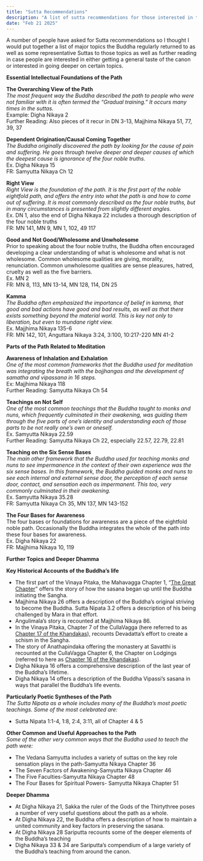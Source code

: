 ```yaml
---
title: "Sutta Recommendations"
description: "A list of sutta recommendations for those interested in the Buddha's teachings."
date: "Feb 21 2025"
---
```


A number of people have asked for Sutta recommendations so I thought I would put together a list of major topics the Buddha regularly returned to as well as some representative Suttas to those topics as well as further reading in case people are interested in either getting a general taste of the canon or interested in going deeper on certain topics.

**Essential Intellectual Foundations of the Path**

**The Overarching View of the Path**  
_The most frequent way the Buddha described the path to people who were not familiar with it is often termed the “Gradual training.” It occurs many times in the suttas._  
Example: Digha Nikaya 2  
Further Reading: Also pieces of it recur in DN 3-13, Majjhima Nikaya 51, 77, 39, 37

**Dependent Origination/Causal Coming Together**  
_The Buddha originally discovered the path by looking for the cause of pain and suffering. He goes through twelve deeper and deeper causes of which the deepest cause is ignorance of the four noble truths._  
Ex. Digha Nikaya 15  
FR: Samyutta Nikaya Ch 12

**Right View**  
_Right View is the foundation of the path. It is the first part of the noble eightfold path, and offers the entry into what the path is and how to come out of suffering. It is most commonly described as the four noble truths, but in many circumstances is presented from slightly different angles._  
Ex. DN 1, also the end of Digha Nikaya 22 includes a thorough description of the four noble truths  
FR: MN 141, MN 9, MN 1, 102, 49 117

**Good and Not Good/Wholesome and Unwholesome**  
Prior to speaking about the four noble truths, the Buddha often encouraged developing a clear understanding of what is wholesome and what is not wholesome. Common wholesome qualities are giving, morality, renunciation. Common unwholesome qualities are sense pleasures, hatred, cruelty as well as the five barriers.  
Ex. MN 2  
FR: MN 8, 113, MN 13-14, MN 128, 114, DN 25

**Kamma**  
_The Buddha often emphasized the importance of belief in kamma, that good and bad actions have good and bad results, as well as that there exists something beyond the material world. This is key not only to liberation, but even to mundane right view._  
Ex. Majjhima Nikaya 135-6  
FR: MN 142, 101, Anguttara Nikaya 3:24, 3:100, 10:217-220 MN 41-2

**Parts of the Path Related to Meditation**

**Awareness of Inhalation and Exhalation**  
_One of the most common frameworks that the Buddha used for meditation was integrating the breath with the bojjhangas and the development of samatha and vipassana in 16 steps._  
Ex: Majjhima Nikaya 118  
Further Reading: Samyutta Nikaya Ch 54

**Teachings on Not Self**  
_One of the most common teachings that the Buddha taught to monks and nuns, which frequently culminated in their awakening, was guiding them through the five parts of one’s identity and understanding each of those parts to be not really one’s own or oneself._  
Ex. Samyutta Nikaya 22.59  
Further Reading: Samyutta Nikaya Ch 22, especially 22.57, 22.79, 22.81

**Teaching on the Six Sense Bases**  
_The main other framework that the Buddha used for teaching monks and nuns to see impermanence in the context of their own experience was the six sense bases. In this framework, the Buddha guided monks and nuns to see each internal and external sense door, the perception of each sense door, contact, and sensation each as impermanent. This too, very commonly culminated in their awakening._  
Ex. Samyutta Nikaya 35.28  
FR: Samyutta Nikaya Ch 35, MN 137, MN 143-152

**The Four Bases for Awareness**  
The four bases or foundations for awareness are a piece of the eightfold noble path. Occasionally the Buddha integrates the whole of the path into these four bases for awareness.  
Ex. Digha Nikaya 22  
FR: Majjhima Nikaya 10, 119

**Further Topics and Deeper Dhamma**

**Key Historical Accounts of the Buddha’s life**

- The first part of the Vinaya Pitaka, the Mahavagga Chapter 1, “[The Great Chapter](https://suttacentral.net/pli-tv-kd?view=normal&lang=en)” offers the story of how the sasana began up until the Buddha initiating the Sangha.
- Majjhima Nikaya 26 offers a description of the Buddha’s original striving to become the Buddha. Sutta Nipata 3.2 offers a description of his being challenged by Mara in that effort.
- Angulimala’s story is recounted at Majjhima Nikaya 86\.
- In the Vinaya Pitaka, Chapter 7 of the CullaVagga (here referred to as [Chapter 17 of the Khandakas](https://suttacentral.net/pli-tv-kd?view=normal&lang=en)), recounts Devadatta’s effort to create a schism in the Sangha.
- The story of Anathapindaka offering the monastery at Savatthi is recounted at the CullaVagga Chapter 6, the Chapter on Lodgings (referred to here as [Chapter 16 of the Khandakas](https://suttacentral.net/pli-tv-kd?view=normal&lang=en)).
- Digha Nikaya 16 offers a comprehensive description of the last year of the Buddha’s lifetime.
- Digha Nikaya 14 offers a description of the Buddha Vipassi’s sasana in ways that parallel the Buddha’s life events.

**Particularly Poetic Syntheses of the Path**  
_The Sutta Nipata as a whole includes many of the Buddha’s most poetic teachings. Some of the most celebrated are:_

- Sutta Nipata 1:1-4, 1:8, 2:4, 3:11, all of Chapter 4 & 5

**Other Common and Useful Approaches to the Path**  
_Some of the other very common ways that the Buddha used to teach the path were:_

- The Vedana Samyutta includes a variety of suttas on the key role sensation plays in the path-Samyutta Nikaya Chapter 36
- The Seven Factors of Awakening-Samyutta Nikaya Chapter 46
- The Five Faculties-Samyutta Nikaya Chapter 48
- The Four Bases for Spiritual Powers- Samyutta Nikaya Chapter 51

**Deeper Dhamma**

- At Digha Nikaya 21, Sakka the ruler of the Gods of the Thirtythree poses a number of very useful questions about the path as a whole.
- At Digha Nikaya 22, the Buddha offers a description of how to maintain a united community and key factors in preserving the sasana.
- At Digha Nikaya 28 Sariputta recounts some of the deeper elements of the Buddha’s teaching
- Digha Nikaya 33 & 34 are Sariputta’s compendium of a large variety of the Buddha’s teaching from around the canon.
